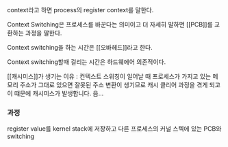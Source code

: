 ---
---

context라고 하면 process의 register context를 말한다. 


Context Switching은 프로세스를 바꾼다는 의미이고 더 자세히 말하면 [[PCB]]를 교환하는 과정을 말한다. 

Context switching을 하는 시간은
[[오바헤드]]라고 한다. 

Context switching할때 걸리는 시간은 하드웨에어 의존적이다. 

[[캐시미스]]가 생기는 이유 : 컨텍스트 스위칭이 일어날 때 프로세스가 가지고 있는 메모리 주소가 그대로 있으면 잘못된 주소 변환이 생기므로 캐시 클리어 과정을 겪게 되고 이 떄문에 캐시미스가 발생합니다. 음...


### 과정 
register value를 kernel stack에 저장하고 다른 프로세스의 커널 스텍에 있는 PCB와 switching 



